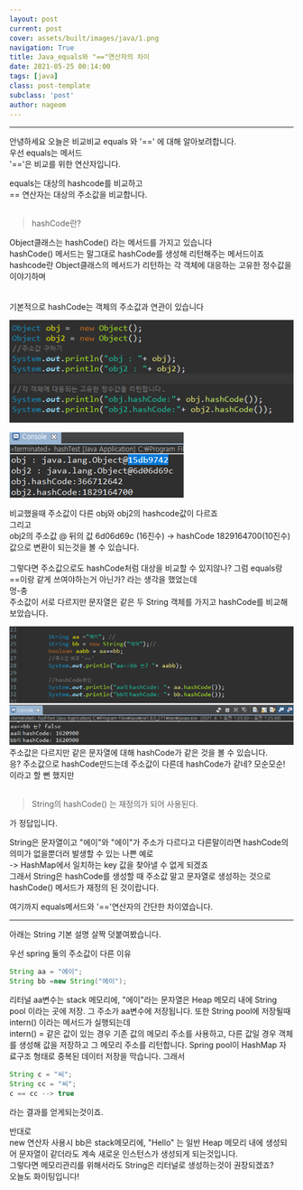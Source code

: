 ```yaml
---
layout: post
current: post
cover: assets/built/images/java/1.png
navigation: True
title: Java_equals와 "=="연산자의 차이
date: 2021-05-25 00:14:00
tags: [java]
class: post-template
subclass: 'post'
author: nageom
---
```

***
안녕하세요 오늘은 비교비교 equals 와 '==' 에 대해 알아보려합니다.    
우선  equals는 메서드   
      '=='은 비교를 위한 연산자입니다.   

equals는 대상의 hashcode를 비교하고   
== 연산자는 대상의 주소값을 비교합니다.    
<br>
> hashCode란?

Object클래스는 hashCode() 라는 메서드를 가지고 있습니다   
hashCode() 메서드는 말그대로 hashCode를 생성해 리턴해주는 메서드이죠   
hashcode란 Object클래스의 메서드가 리턴하는 각 객체에 대응하는 고유한 정수값을 이야기하며       
<br><br>
기본적으로 hashCode는 객체의 주소값과 연관이 있습니다
   

![ex_screenshot](./assets/built/images/java/1.png)

![ex_screenshot](./assets/built/images/java/2.png)

비교했을때 주소값이 다른 obj와 obj2의 hashcode값이 다르죠   
그리고   
obj2의 주소값 @ 뒤의 값 6d06d69c (16진수) -> hashCode 1829164700(10진수) 값으로
변환이 되는것을 볼 수 있습니다.   
<br>
그렇다면 주소값으로도 hashCode처럼 대상을 비교할 수 있지않나?
그럼 equals랑 ==이랑 같게 쓰여야하는거 아닌가?
라는 생각을 했었는데    
멍-충   
주소값이 서로 다르지만 문자열은 같은 두 String 객체를 가지고 hashCode를 비교해보았습니다. 

![ex_screenshot](./assets/built/images/java/4.png)
![ex_screenshot](./assets/built/images/java/3.png)
주소값은 다르지만 같은 문자열에 대해 hashCode가 같은 것을 볼 수 있습니다.    
응? 주소값으로 hashCode만드는데 주소값이 다른데 hashCode가 같네? 모순모순!    
이라고 할 뻔 했지만   
<br>
    
> String의 hashCode() 는 재정의가 되어 사용된다. 

가 정답입니다. 

String은 문자열이고 "에이"와 "에이"가 주소가 다르다고 다른말이라면 hashCode의 의미가 없을뿐더러 발생할 수 있는 나쁜 예로    
-> HashMap에서 일치하는 key 값을 찾아낼 수 없게 되겠죠   
그래서 String은 hashCode를 생성할 때 주소값 말고 문자열로 생성하는 것으로 hashCode() 메서드가 재정의 된 것이랍니다.   

여기까지 equals메서드와 '=='연산자의 간단한 차이였습니다.    
* * *    


아래는 String 기본 설명 살짝 덧붙여봤습니다.

우선 spring 둘의 주소값이 다른 이유   
~~~ java
String aa = "에이";
String bb =new String("에이");
~~~
리터널 aa변수는 stack 메모리에, "에이"라는 문자열은 Heap 메모리 내에 String pool 이라는 곳에 저장. 그 주소가 aa변수에 저장됩니다. 
또한 String pool에 저장될때 intern() 이라는 메서드가 실행되는데    
intern() = 같은 값이 있는 경우 기존 값의 메모리 주소를 사용하고, 다른 값일 경우 객체를 생성해 값을 저장하고 그 메모리 주소를 리턴합니다.
Spring pool이 HashMap 자료구조 형태로 중복된 데이터 저장을 막습니다. 
그래서
~~~ java
String c = "씨";
String cc = "씨";
c == cc --> true 
~~~
라는 결과를 얻게되는것이죠.    

반대로    
 new 연산자 사용시 bb은 stack메모리에, "Hello" 는 일반 Heap 메모리 내에 생성되어 문자열이 같더라도 계속 새로운 인스턴스가 생성되게 되는것입니다.   
그렇다면 메모리관리를 위해서라도 String은 리터널로 생성하는것이 권장되겠죠?   
오늘도 화이팅입니다!








 




 
